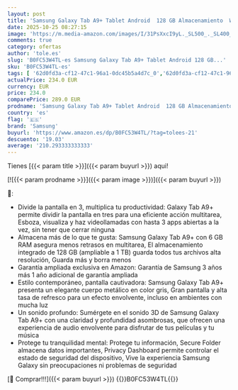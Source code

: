 ```yaml
---
layout: post
title: 'Samsung Galaxy Tab A9+ Tablet Android  128 GB Almacenamiento  WiFi  Pantalla 11”  Sonido 3D  Gris Oscuro  con 1 Año de Garantía Adicional  Versión Española '
date: 2025-10-25 08:27:15
image: 'https://m.media-amazon.com/images/I/31PsXxcI9yL._SL500_._SL400_.jpg'
comments: true
category: ofertas
author: 'tole.es'
slug: 'B0FC53W4TL-es Samsung Galaxy Tab A9+ Tablet Android 128 GB...'
sku: 'B0FC53W4TL-es'
tags: [ '62d0fd3a-cf12-47c1-96a1-0dc45b5a4d7c_0','62d0fd3a-cf12-47c1-96a1-0dc45b5a4d7c_4501','Arborist Merchandising Root','Informática','Self Service','Special Features Stores','Tablets','Vuelta al cole: Informática','android','samsung','🇪🇸', ]
actualPrice: 234.0 EUR
currency: EUR
price: 234.0
comparePrice: 289.0 EUR
prodname: 'Samsung Galaxy Tab A9+ Tablet Android  128 GB Almacenamiento  WiFi  Pantalla 11”  Sonido 3D  Gris Oscuro  con 1 Año de Garantía Adicional  Versión Española '
country: 'es'
flag: '🇪🇸'
brand: 'Samsung'
buyurl: 'https://www.amazon.es/dp/B0FC53W4TL/?tag=tolees-21'
descuento: '19.03'
average: '210.293333333333'
---
```


Tienes [{{< param title >}}]({{< param buyurl >}}) aqui!

[![{{< param prodname >}}]({{< param image >}})]({{< param buyurl >}})

🔎:

- Divide la pantalla en 3, multiplica tu productividad: Galaxy Tab A9+ permite dividir la pantalla en tres para una eficiente acción multitarea, Esboza, visualiza y haz videollamadas con hasta 3 apps abiertas a la vez, sin tener que cerrar ninguna
- Almacena más de lo que te gusta: Samsung Galaxy Tab A9+ con 6 GB RAM asegura menos retrasos en multitarea, El almacenamiento integrado de 128 GB (ampliable a 1 TB) guarda todos tus archivos alta resolución, Guarda más y borra menos
- Garantía ampliada exclusiva en Amazon: Garantía de Samsung 3 años más 1 año adicional de garantía ampliada
- Estilo contemporáneo, pantalla cautivadora: Samsung Galaxy Tab A9+ presenta un elegante cuerpo metálico en color gris, Gran pantalla y alta tasa de refresco para un efecto envolvente, incluso en ambientes con mucha luz
- Un sonido profundo: Sumérgete en el sonido 3D de Samsung Galaxy Tab A9+ con una claridad y profundidad asombrosas, que ofrecen una experiencia de audio envolvente para disfrutar de tus películas y tu música
- Protege tu tranquilidad mental: Protege tu información, Secure Folder almacena datos importantes, Privacy Dashboard permite controlar el estado de seguridad del dispositivo, Vive la experiencia Samsung Galaxy sin preocupaciones ni problemas de seguridad

[🛒 Comprar!!!]({{< param buyurl >}})
{{<world>}}B0FC53W4TL{{</world>}}
